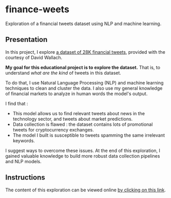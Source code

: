 # finance-weets

Exploration of a financial tweets dataset using NLP and machine learning. 

## Presentation

In this project, I explore [a dataset of 28K financial tweets](https://www.kaggle.com/davidwallach/financial-tweets/data), provided with the courtesy of David Wallach.

**My goal for this educational project is to explore the dataset.** That is, to understand _what are the kind_ of tweets in this dataset. 

To do that, I use Natural Language Processing (NLP) and machine learning techniques to clean and cluster the data. I also use my general knowledge of financial markets to analyze in human words the model's output. 

I find that :
- This model allows us to find relevant tweets about news in the technology sector, and tweets about market predictions.
- Data collection is flawed : the dataset contains lots of promotional tweets for cryptocurrency exchanges.
- The model I built is susceptible to tweets spamming the same irrelevant keywords. 

I suggest ways to overcome these issues. At the end of this exploration, I gained valuable knowledge to build more robust data collection pipelines and NLP models.


## Instructions

The content of this exploration can be viewed online [by clicking on this link](https://htmlpreview.github.io/?https://github.com/oulianov/finance-tweets/blob/master/Finance%20tweets.html). 
